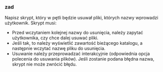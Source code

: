 ### zad
Napisz skrypt, który w pętli będzie usuwał pliki, których nazwy wprowadzi użytkownik. Skrypt musi:
- Przed  wczytaniem  kolejnej  nazwy  do  usunięcia,  należy  zapytać użytkownika, czy chce dalej usuwać pliki. 
- Jeśli tak, to należy wyświetlić zawartość bieżącego katalogu, a następnie wczytać nazwę pliku do usunięcia. 
- Usuwanie  należy  przeprowadzać  interakcyjnie  (odpowiednia  opcja polecenia do usuwania plików). Jeśli zostanie podana błędna nazwa, skrypt nie może zwrócić błędu.